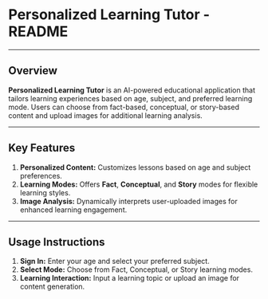 # **Personalized Learning Tutor - README**  

---

## **Overview**  
**Personalized Learning Tutor** is an AI-powered educational application that tailors learning experiences based on age, subject, and preferred learning mode. Users can choose from fact-based, conceptual, or story-based content and upload images for additional learning analysis.  

---

## **Key Features**  
1. **Personalized Content:** Customizes lessons based on age and subject preferences.  
2. **Learning Modes:** Offers **Fact**, **Conceptual**, and **Story** modes for flexible learning styles.  
3. **Image Analysis:** Dynamically interprets user-uploaded images for enhanced learning engagement.  

---

## **Usage Instructions**  
1. **Sign In:** Enter your age and select your preferred subject.  
2. **Select Mode:** Choose from Fact, Conceptual, or Story learning modes.  
3. **Learning Interaction:** Input a learning topic or upload an image for content generation.  
